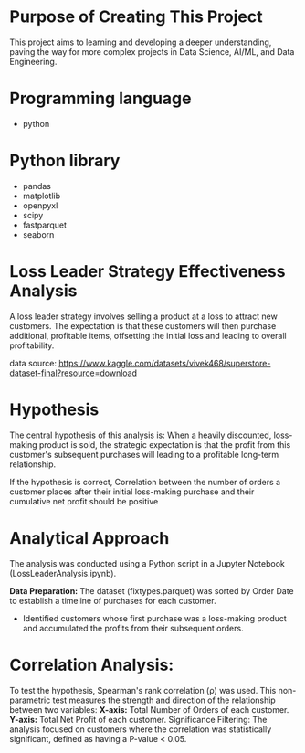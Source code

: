 # Purpose of Creating This Project
This project aims to learning and developing a deeper understanding, paving the way for more complex projects in Data Science, AI/ML, and Data Engineering.

# Programming language
- python

# Python library
- pandas
- matplotlib
- openpyxl
- scipy
- fastparquet
- seaborn

# Loss Leader Strategy Effectiveness Analysis
A loss leader strategy involves selling a product at a loss to attract new customers. The expectation is that these customers will then purchase additional, profitable items, offsetting the initial loss and leading to overall profitability.

data source: https://www.kaggle.com/datasets/vivek468/superstore-dataset-final?resource=download

# Hypothesis
The central hypothesis of this analysis is: When a heavily discounted, loss-making product is sold, the strategic expectation is that the profit from this customer's subsequent purchases will leading to a profitable long-term relationship.

If the hypothesis is correct, Correlation between the number of orders a customer places after their initial loss-making purchase and their cumulative net profit should be positive

# Analytical Approach
The analysis was conducted using a Python script in a Jupyter Notebook (LossLeaderAnalysis.ipynb).

**Data Preparation:** The dataset (fixtypes.parquet) was sorted by Order Date to establish a timeline of purchases for each customer.
- Identified customers whose first purchase was a loss-making product and accumulated the profits from their subsequent orders.

# Correlation Analysis:
To test the hypothesis, Spearman's rank correlation (ρ) was used. This non-parametric test measures the strength and direction of the relationship between two variables:
**X-axis:** Total Number of Orders of each customer.
**Y-axis:** Total Net Profit of each customer.
Significance Filtering: The analysis focused on customers where the correlation was statistically significant, defined as having a P-value < 0.05.
